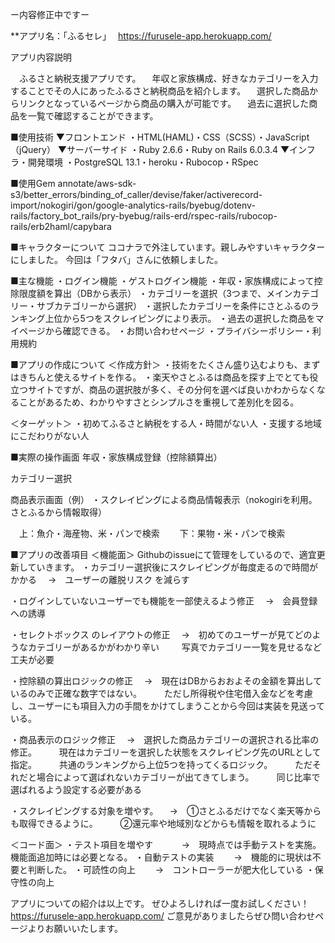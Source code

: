 ー内容修正中ですー

**アプリ名：「ふるセレ」　
https://furusele-app.herokuapp.com/

アプリ内容説明

　ふるさと納税支援アプリです。
　年収と家族構成、好きなカテゴリーを入力することでその人にあったふるさと納税商品を紹介します。
　選択した商品からリンクとなっているページから商品の購入が可能です。
　過去に選択した商品を一覧で確認することができます。
 
■使用技術
▼フロントエンド
・HTML(HAML)・CSS（SCSS）・JavaScript（jQuery）
▼サーバーサイド
・Ruby 2.6.6・Ruby on Rails 6.0.3.4
▼インフラ・開発環境
・PostgreSQL 13.1・heroku・Rubocop・RSpec

 
■使用Gem
annotate/aws-sdk-s3/better_errors/binding_of_caller/devise/faker/activerecord-import/nokogiri/gon/google-analytics-rails/byebug/dotenv-rails/factory_bot_rails/pry-byebug/rails-erd/rspec-rails/rubocop-rails/erb2haml/capybara

 
■キャラクターについて
ココナラで外注しています。親しみやすいキャラクターにしました。
今回は「フタバ」さんに依頼しました。
 

■主な機能
・ログイン機能
・ゲストログイン機能
・年収・家族構成によって控除限度額を算出（DBから表示）
・カテゴリーを選択（3つまで、メインカテゴリー・サブカテゴリーから選択）
・選択したカテゴリーを条件にさとふるのランキング上位から5つをスクレイピングにより表示。
・過去の選択した商品をマイページから確認できる。
・お問い合わせページ
・プライバシーポリシー・利用規約
 
■アプリの作成について
＜作成方針＞
・技術をたくさん盛り込むよりも、まずはきちんと使えるサイトを作る。
・楽天やさとふるは商品を探す上でとても役立つサイトですが、商品の選択肢が多く、その分何を選べば良いかわからなくなることがあるため、わかりやすさとシンプルさを重視して差別化を図る。

＜ターゲット＞
・初めてふるさと納税をする人・時間がない人
・支援する地域にこだわりがない人
 
 ■実際の操作画面
年収・家族構成登録（控除額算出）


カテゴリー選択

 

商品表示画面（例）
・スクレイピングによる商品情報表示（nokogiriを利用。さとふるから情報取得）

　上：魚介・海産物、米・パンで検索　
　下：果物・米・パンで検索
 

■アプリの改善項目
＜機能面＞
Githubのissueにて管理をしているので、適宜更新していきます。 
・カテゴリー選択後にスクレイピングが毎度走るので時間がかかる
　→　ユーザーの離脱リスク を減らす

・ログインしていないユーザーでも機能を一部使えるよう修正
　→　会員登録への誘導 
 
・セレクトボックス のレイアウトの修正
　→　初めてのユーザーが見てどのようなカテゴリーがあるかがわかり辛い
　　 写真でカテゴリー一覧を見せるなど工夫が必要

・控除額の算出ロジックの修正
　→　現在はDBからおおよその金額を算出しているのみで正確な数字ではない。
　　 ただし所得税や住宅借入金などを考慮し、ユーザーにも項目入力の手間をかけてしまうことから今回は実装を見送っている。

・商品表示のロジック修正
　→　選択した商品カテゴリーの選択される比率の修正。
　　 現在はカテゴリーを選択した状態をスクレイピング先のURLとして指定。
　　 共通のランキングから上位5つを持ってくるロジック。
　　 ただそれだと場合によって選ばれないカテゴリーが出てきてしまう。
　　 同じ比率で選ばれるよう設定する必要がある

・スクレイピングする対象を増やす。
　→　①さとふるだけでなく楽天等からも取得できるように。
　　 ②還元率や地域別などからも情報を取れるように

 
＜コード面＞
・テスト項目を増やす　
　　→　現時点では手動テストを実施。機能面追加時には必要となる。
・自動テストの実装
　　→　機能的に現状は不要と判断した。
・可読性の向上
　　→　コントローラーが肥大化している
・保守性の向上

アプリについての紹介は以上です。
ぜひよろしければ一度お試しください！ https://furusele-app.herokuapp.com/
ご意見がありましたらぜひ問い合わせページよりお願いいたします。
